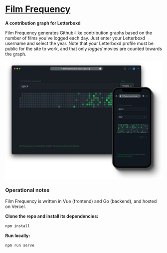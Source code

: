# [Film Frequency](https://filmfrequency.com)
**A contribution graph for Letterboxd**

Film Frequency generates Github-like contribution graphs based on the number of films you've logged each day. 
Just enter your Letterboxd username and select the year. Note that your Letterboxd profile must be public for
the site to work, and that only _logged_ movies are counted towards the graph.

![Screenshot of the Film Frequency website](screenshot.png)

### Operational notes

Film Frequency is written in Vue (frontend) and Go (backend), and hosted on Vercel.

**Clone the repo and install its dependencies:**

```bash
npm install
```

**Run locally:**
```bash
npm run serve
```

